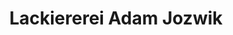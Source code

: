 ---
title: "Lackiererei Adam Jozwik"
url: /castrop-rauxel/lackiererei-adam-jozwik/
shop: Autowerkstatt
---